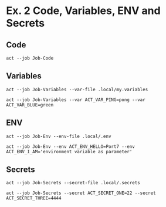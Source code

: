 # Ex. 2 Code, Variables, ENV and Secrets

## Code

```shell
act --job Job-Code
```

## Variables

```shell
act --job Job-Variables --var-file .local/my.variables
```

```shell
act --job Job-Variables --var ACT_VAR_PING=pong --var ACT_VAR_BLUE=green
```

## ENV

```shell
act --job Job-Env --env-file .local/.env
```

```shell
act --job Job-Env --env ACT_ENV_HELLO=Port7 --env ACT_ENV_I_AM='environment variable as parameter'
```

## Secrets

```shell
act --job Job-Secrets --secret-file .local/.secrets
```

```shell
act --job Job-Secrets --secret ACT_SECRET_ONE=22 --secret ACT_SECRET_THREE=4444
```
